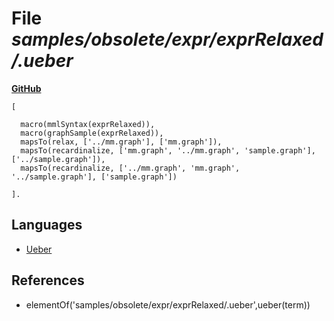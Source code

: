 # File _samples/obsolete/expr/exprRelaxed/.ueber_
**[GitHub](https://github.com/softlang/yas/blob/master/samples/obsolete/expr/exprRelaxed/.ueber)**
```
[

  macro(mmlSyntax(exprRelaxed)),
  macro(graphSample(exprRelaxed)),
  mapsTo(relax, ['../mm.graph'], ['mm.graph']),
  mapsTo(recardinalize, ['mm.graph', '../mm.graph', 'sample.graph'], ['../sample.graph']),
  mapsTo(recardinalize, ['../mm.graph', 'mm.graph', '../sample.graph'], ['sample.graph'])

].
```

## Languages
* [Ueber](../languages/Ueber.md)

## References
* elementOf('samples/obsolete/expr/exprRelaxed/.ueber',ueber(term))
